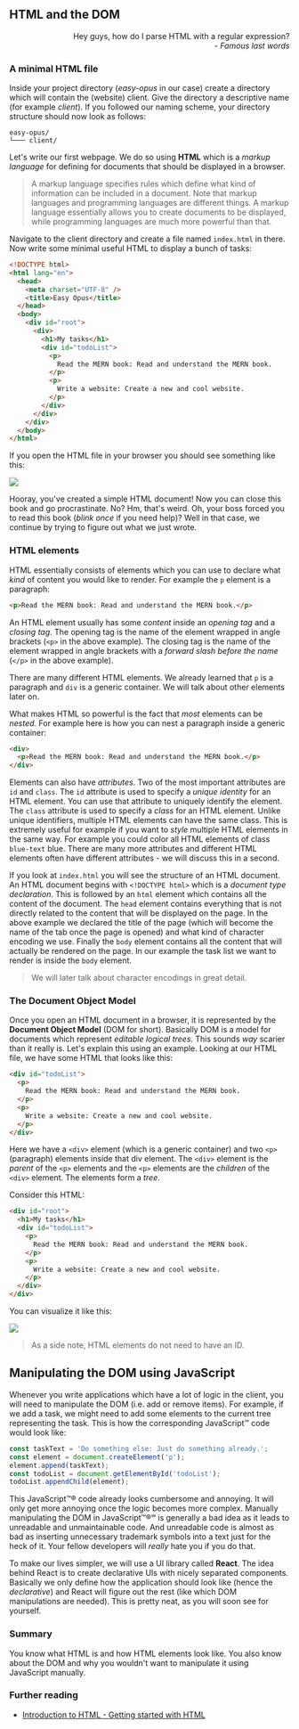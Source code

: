 ## HTML and the DOM

<div style="text-align: right"> Hey guys, how do I parse HTML with a regular expression? <br> <i> - Famous last words </i> </div>

### A minimal HTML file

Inside your project directory (_easy-opus_ in our case) create a directory which will contain the (website) client. Give the directory a descriptive name (for example _client_). If you followed our naming scheme, your directory structure should now look as follows:

```
easy-opus/
└─── client/
```

Let's write our first webpage. We do so using **HTML** which is a _markup language_ for defining for documents that should be displayed in a browser.

> A markup language specifies rules which define what kind of information can be included in a document. Note that markup languages and programming languages are different things. A markup language essentially allows you to create documents to be displayed, while programming languages are much more powerful than that.

Navigate to the client directory and create a file named `index.html` in there. Now write some minimal useful HTML to display a bunch of tasks:

```html
<!DOCTYPE html>
<html lang="en">
  <head>
    <meta charset="UTF-8" />
    <title>Easy Opus</title>
  </head>
  <body>
    <div id="root">
      <div>
        <h1>My tasks</h1>
        <div id="todoList">
          <p>
            Read the MERN book: Read and understand the MERN book.
          </p>
          <p>
            Write a website: Create a new and cool website.
          </p>
        </div>
      </div>
    </div>
  </body>
</html>
```

If you open the HTML file in your browser you should see something like this:

![](images/minimal.png)

Hooray, you've created a simple HTML document! Now you can close this book and go procrastinate. No? Hm, that's weird. Oh, your boss forced you to read this book (_blink once_ if you need help)? Well in that case, we continue by trying to figure out what we just wrote.

### HTML elements

HTML essentially consists of elements which you can use to declare what _kind_ of content you would like to render. For example the `p` element is a paragraph:

```html
<p>Read the MERN book: Read and understand the MERN book.</p>
```

An HTML element usually has some _content_ inside an _opening tag_ and a _closing tag_. The opening tag is the name of the element wrapped in angle brackets (`<p>` in the above example). The closing tag is the name of the element wrapped in angle brackets with a _forward slash before the name_ (`</p>` in the above example).

There are many different HTML elements. We already learned that `p` is a paragraph and `div` is a generic container. We will talk about other elements later on.

What makes HTML so powerful is the fact that _most_ elements can be _nested_. For example here is how you can nest a paragraph inside a generic container:

```html
<div>
  <p>Read the MERN book: Read and understand the MERN book.</p>
</div>
```

Elements can also have _attributes_. Two of the most important attributes are `id` and `class`. The `id` attribute is used to specify a _unique identity_ for an HTML element. You can use that attribute to uniquely identify the element. The `class` attribute is used to specify a _class_ for an HTML element. Unlike unique identifiers, multiple HTML elements can have the same class. This is extremely useful for example if you want to _style_ multiple HTML elements in the same way. For example you could color all HTML elements of class `blue-text` blue. There are many more attributes and different HTML elements often have different attributes - we will discuss this in a second.

If you look at `index.html` you will see the structure of an HTML document. An HTML document begins with `<!DOCTYPE html>` which is a _document type declaration_. This is followed by an `html` element which contains all the content of the document. The `head` element contains everything that is not directly related to the content that will be displayed on the page. In the above example we declared the title of the page (which will become the name of the tab once the page is opened) and what kind of character encoding we use. Finally the `body` element contains all the content that will actually be rendered on the page. In our example the task list we want to render is inside the `body` element.

> We will later talk about character encodings in great detail.

### The Document Object Model

Once you open an HTML document in a browser, it is represented by the **Document Object Model** (DOM for short). Basically DOM is a model for documents which represent _editable logical trees_. This sounds _way_ scarier than it really is. Let's explain this using an example. Looking at our HTML file, we have some HTML that looks like this:

```html
<div id="todoList">
  <p>
    Read the MERN book: Read and understand the MERN book.
  </p>
  <p>
    Write a website: Create a new and cool website.
  </p>
</div>
```

Here we have a `<div>` element (which is a generic container) and two `<p>` (paragraph) elements inside that div element. The `<div>` element is the _parent_ of the `<p>` elements and the `<p>` elements are the _children_ of the `<div>` element. The elements form a _tree_.

Consider this HTML:

```html
<div id="root">
  <h1>My tasks</h1>
  <div id="todoList">
    <p>
      Read the MERN book: Read and understand the MERN book.
    </p>
    <p>
      Write a website: Create a new and cool website.
    </p>
  </div>
</div>
```

You can visualize it like this:

![](images/tree.png)

> As a side note, HTML elements do not need to have an ID.

## Manipulating the DOM using JavaScript

Whenever you write applications which have a lot of logic in the client, you will need to manipulate the DOM (i.e. add or remove items). For example, if we add a task, we might need to add some elements to the current tree representing the task. This is how the corresponding JavaScript™ code would look like:

```javascript
const taskText = 'Do something else: Just do something already.';
const element = document.createElement('p');
element.append(taskText);
const todoList = document.getElementById('todoList');
todoList.appendChild(element);
```

This JavaScript™® code already looks cumbersome and annoying. It will only get more annoying once the logic becomes more complex. Manually manipulating the DOM in JavaScript™®℠ is generally a bad idea as it leads to unreadable and unmaintainable code. And unreadable code is almost as bad as inserting unnecessary trademark symbols into a text just for the heck of it. Your fellow developers will _really_ hate you if you do that.

To make our lives simpler, we will use a UI library called **React**. The idea behind React is to create declarative UIs with nicely separated components. Basically we only define how the application should look like (hence the _declarative_) and React will figure out the rest (like which DOM manipulations are needed). This is pretty neat, as you will soon see for yourself.

### Summary

You know what HTML is and how HTML elements look like. You also know about the DOM and why you wouldn't want to manipulate it using JavaScript manually.

### Further reading

- [Introduction to HTML - Getting started with HTML](https://developer.mozilla.org/en-US/docs/Learn/HTML/Introduction_to_HTML/Getting_started)
